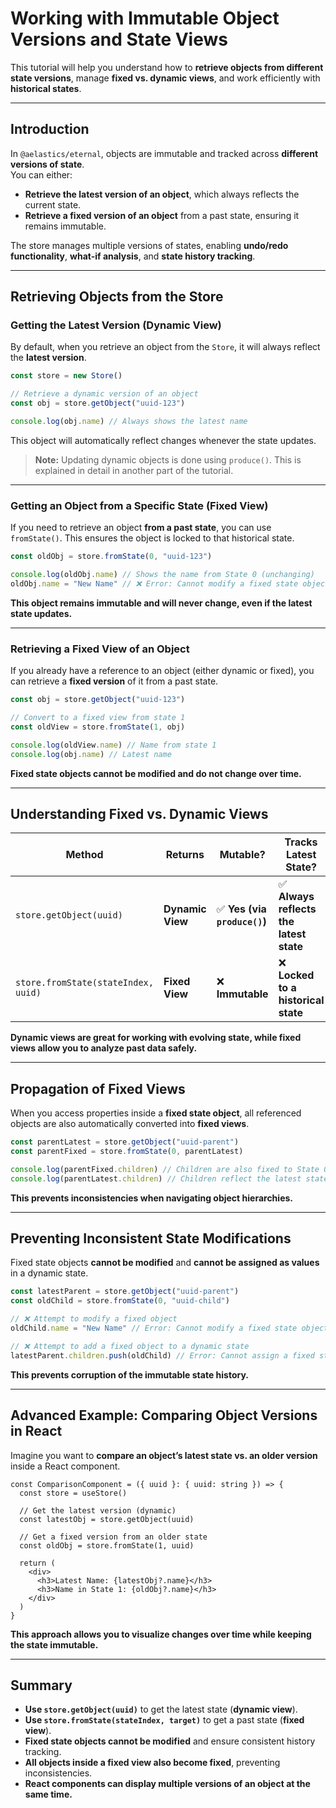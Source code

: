 # Working with Immutable Object Versions and State Views

This tutorial will help you understand how to **retrieve objects from different state versions**, manage **fixed vs. dynamic views**, and work efficiently with **historical states**.

---

## Introduction

In `@aelastics/eternal`, objects are immutable and tracked across **different versions of state**.  
You can either:

- **Retrieve the latest version of an object**, which always reflects the current state.
- **Retrieve a fixed version of an object** from a past state, ensuring it remains immutable.

The store manages multiple versions of states, enabling **undo/redo functionality**, **what-if analysis**, and **state history tracking**.

---

## Retrieving Objects from the Store

### Getting the Latest Version (Dynamic View)

By default, when you retrieve an object from the `Store`, it will always reflect the **latest version**.

```typescript
const store = new Store()

// Retrieve a dynamic version of an object
const obj = store.getObject("uuid-123")

console.log(obj.name) // Always shows the latest name
```

This object will automatically reflect changes whenever the state updates.

> **Note:** Updating dynamic objects is done using `produce()`. This is explained in detail in another part of the tutorial.

---

### Getting an Object from a Specific State (Fixed View)

If you need to retrieve an object **from a past state**, you can use `fromState()`. This ensures the object is locked to that historical state.

```typescript
const oldObj = store.fromState(0, "uuid-123")

console.log(oldObj.name) // Shows the name from State 0 (unchanging)
oldObj.name = "New Name" // ❌ Error: Cannot modify a fixed state object
```

**This object remains immutable and will never change, even if the latest state updates.**

---

### Retrieving a Fixed View of an Object

If you already have a reference to an object (either dynamic or fixed), you can retrieve a **fixed version** of it from a past state.

```typescript
const obj = store.getObject("uuid-123")

// Convert to a fixed view from state 1
const oldView = store.fromState(1, obj)

console.log(oldView.name) // Name from state 1
console.log(obj.name) // Latest name
```

**Fixed state objects cannot be modified and do not change over time.**

---

## Understanding Fixed vs. Dynamic Views

| **Method**                          | **Returns**      | **Mutable?**                 | **Tracks Latest State?**                |
| ----------------------------------- | ---------------- | ---------------------------- | --------------------------------------- |
| `store.getObject(uuid)`             | **Dynamic View** | ✅ **Yes (via `produce()`)** | ✅ **Always reflects the latest state** |
| `store.fromState(stateIndex, uuid)` | **Fixed View**   | ❌ **Immutable**             | ❌ **Locked to a historical state**     |

**Dynamic views are great for working with evolving state, while fixed views allow you to analyze past data safely.**

---

## Propagation of Fixed Views

When you access properties inside a **fixed state object**, all referenced objects are also automatically converted into **fixed views**.

```typescript
const parentLatest = store.getObject("uuid-parent")
const parentFixed = store.fromState(0, parentLatest)

console.log(parentFixed.children) // Children are also fixed to State 0
console.log(parentLatest.children) // Children reflect the latest state
```

**This prevents inconsistencies when navigating object hierarchies.**

---

## Preventing Inconsistent State Modifications

Fixed state objects **cannot be modified** and **cannot be assigned as values** in a dynamic state.

```typescript
const latestParent = store.getObject("uuid-parent")
const oldChild = store.fromState(0, "uuid-child")

// ❌ Attempt to modify a fixed object
oldChild.name = "New Name" // Error: Cannot modify a fixed state object

// ❌ Attempt to add a fixed object to a dynamic state
latestParent.children.push(oldChild) // Error: Cannot assign a fixed state object
```

**This prevents corruption of the immutable state history.**

---

## Advanced Example: Comparing Object Versions in React

Imagine you want to **compare an object’s latest state vs. an older version** inside a React component.

```tsx
const ComparisonComponent = ({ uuid }: { uuid: string }) => {
  const store = useStore()

  // Get the latest version (dynamic)
  const latestObj = store.getObject(uuid)

  // Get a fixed version from an older state
  const oldObj = store.fromState(1, uuid)

  return (
    <div>
      <h3>Latest Name: {latestObj?.name}</h3>
      <h3>Name in State 1: {oldObj?.name}</h3>
    </div>
  )
}
```

**This approach allows you to visualize changes over time while keeping the state immutable.**

---

## Summary

- **Use `store.getObject(uuid)`** to get the latest state (**dynamic view**).
- **Use `store.fromState(stateIndex, target)`** to get a past state (**fixed view**).
- **Fixed state objects cannot be modified** and ensure consistent history tracking.
- **All objects inside a fixed view also become fixed**, preventing inconsistencies.
- **React components can display multiple versions of an object at the same time.**
